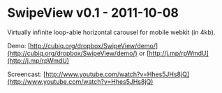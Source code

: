 SwipeView v0.1 - 2011-10-08
===========================

Virtually infinite loop-able horizontal carousel for mobile webkit (in 4kb).

Demo: [http://cubiq.org/dropbox/SwipeView/demo/](http://cubiq.org/dropbox/SwipeView/demo/) or [http://j.mp/rpWmdU](http://j.mp/rpWmdU)

Screencast: [http://www.youtube.com/watch?v=Hhes5JHs8jQ](http://www.youtube.com/watch?v=Hhes5JHs8jQ)
